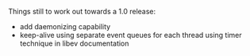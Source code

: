 Things still to work out towards a 1.0 release:

* add daemonizing capability
* keep-alive using separate event queues for each thread using timer technique in libev documentation